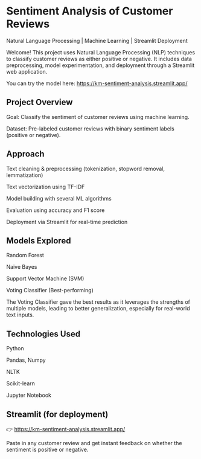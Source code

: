 # Sentiment Analysis of Customer Reviews
Natural Language Processing | Machine Learning | Streamlit Deployment

Welcome! This project uses Natural Language Processing (NLP) techniques to classify customer reviews as either positive or negative. It includes data preprocessing, model experimentation, and deployment through a Streamlit web application.

You can try the model here:
https://km-sentiment-analysis.streamlit.app/

## Project Overview
Goal: Classify the sentiment of customer reviews using machine learning.

Dataset: Pre-labeled customer reviews with binary sentiment labels (positive or negative).

## Approach

Text cleaning & preprocessing (tokenization, stopword removal, lemmatization)

Text vectorization using TF-IDF

Model building with several ML algorithms

Evaluation using accuracy and F1 score

Deployment via Streamlit for real-time prediction

## Models Explored
Random Forest

Naive Bayes

Support Vector Machine (SVM)

Voting Classifier (Best-performing)

The Voting Classifier gave the best results as it leverages the strengths of multiple models, leading to better generalization, especially for real-world text inputs.

## Technologies Used
Python

Pandas, Numpy

NLTK

Scikit-learn

Jupyter Notebook

## Streamlit (for deployment)
👉 https://km-sentiment-analysis.streamlit.app/

Paste in any customer review and get instant feedback on whether the sentiment is positive or negative.
